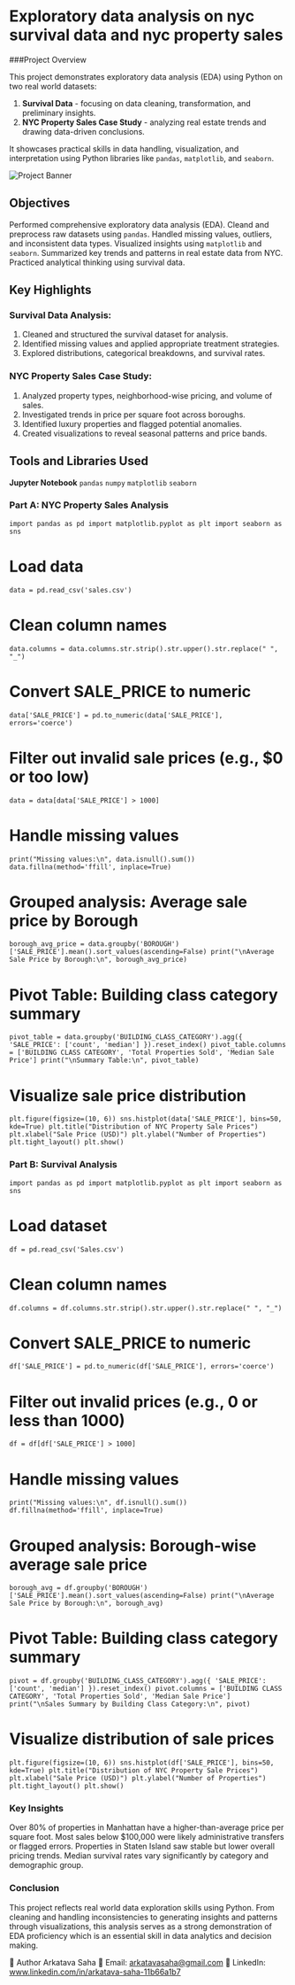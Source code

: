 # Exploratory data analysis on nyc survival data and nyc property sales 

###Project Overview

This project demonstrates exploratory data analysis (EDA) using Python on two real world datasets:
1. **Survival Data** - focusing on data cleaning, transformation, and preliminary insights.
2. **NYC Property Sales Case Study** - analyzing real estate trends and drawing data-driven conclusions.

It showcases practical skills in data handling, visualization, and interpretation using Python libraries like `pandas`, `matplotlib`, and `seaborn`.

![Project Banner](https://github.com/arkatava-saha/eda-nyc-property-survival-data/blob/main/NYC%20Property.png)

##  Objectives

Performed comprehensive exploratory data analysis (EDA).
Cleand and preprocess raw datasets using `pandas`.
Handled missing values, outliers, and inconsistent data types.
Visualized insights using `matplotlib` and `seaborn`.
Summarized key trends and patterns in real estate data from NYC.
Practiced analytical thinking using survival data.


##  Key Highlights

### Survival Data Analysis:
1. Cleaned and structured the survival dataset for analysis.
2. Identified missing values and applied appropriate treatment strategies.
3. Explored distributions, categorical breakdowns, and survival rates.

###  NYC Property Sales Case Study:
1. Analyzed property types, neighborhood-wise pricing, and volume of sales.
2. Investigated trends in price per square foot across boroughs.
3. Identified luxury properties and flagged potential anomalies.
4. Created visualizations to reveal seasonal patterns and price bands.

##  Tools and Libraries Used

**Jupyter Notebook**
`pandas`
`numpy`
`matplotlib`
`seaborn`

### Part A: NYC Property Sales Analysis 

``import pandas as pd
import matplotlib.pyplot as plt
import seaborn as sns``

# Load data
``data = pd.read_csv('sales.csv')``

# Clean column names
``data.columns = data.columns.str.strip().str.upper().str.replace(" ", "_")``

# Convert SALE_PRICE to numeric
``data['SALE_PRICE'] = pd.to_numeric(data['SALE_PRICE'], errors='coerce')``

# Filter out invalid sale prices (e.g., $0 or too low)
``data = data[data['SALE_PRICE'] > 1000]``

# Handle missing values
``print("Missing values:\n", data.isnull().sum())
data.fillna(method='ffill', inplace=True)``

# Grouped analysis: Average sale price by Borough
``borough_avg_price = data.groupby('BOROUGH')['SALE_PRICE'].mean().sort_values(ascending=False)
print("\nAverage Sale Price by Borough:\n", borough_avg_price)``

# Pivot Table: Building class category summary
``pivot_table = data.groupby('BUILDING_CLASS_CATEGORY').agg({
    'SALE_PRICE': ['count', 'median']
}).reset_index()
pivot_table.columns = ['BUILDING CLASS CATEGORY', 'Total Properties Sold', 'Median Sale Price']
print("\nSummary Table:\n", pivot_table)``

# Visualize sale price distribution
``plt.figure(figsize=(10, 6))
sns.histplot(data['SALE_PRICE'], bins=50, kde=True)
plt.title("Distribution of NYC Property Sale Prices")
plt.xlabel("Sale Price (USD)")
plt.ylabel("Number of Properties")
plt.tight_layout()
plt.show()``

### Part B: Survival Analysis 

``import pandas as pd
import matplotlib.pyplot as plt
import seaborn as sns``

# Load dataset
``df = pd.read_csv('Sales.csv')``

# Clean column names
``df.columns = df.columns.str.strip().str.upper().str.replace(" ", "_")``

# Convert SALE_PRICE to numeric
``df['SALE_PRICE'] = pd.to_numeric(df['SALE_PRICE'], errors='coerce')``

# Filter out invalid prices (e.g., 0 or less than 1000)
``df = df[df['SALE_PRICE'] > 1000]``

# Handle missing values
``print("Missing values:\n", df.isnull().sum())
df.fillna(method='ffill', inplace=True)``

# Grouped analysis: Borough-wise average sale price
``borough_avg = df.groupby('BOROUGH')['SALE_PRICE'].mean().sort_values(ascending=False)
print("\nAverage Sale Price by Borough:\n", borough_avg)``

# Pivot Table: Building class category summary
``pivot = df.groupby('BUILDING_CLASS_CATEGORY').agg({
    'SALE_PRICE': ['count', 'median']
}).reset_index()
pivot.columns = ['BUILDING CLASS CATEGORY', 'Total Properties Sold', 'Median Sale Price']
print("\nSales Summary by Building Class Category:\n", pivot)``

# Visualize distribution of sale prices
``plt.figure(figsize=(10, 6))
sns.histplot(df['SALE_PRICE'], bins=50, kde=True)
plt.title("Distribution of NYC Property Sale Prices")
plt.xlabel("Sale Price (USD)")
plt.ylabel("Number of Properties")
plt.tight_layout()
plt.show()``



### Key Insights

Over 80% of properties in Manhattan have a higher-than-average price per square foot.
Most sales below $100,000 were likely administrative transfers or flagged errors.
Properties in Staten Island saw stable but lower overall pricing trends.
Median survival rates vary significantly by category and demographic group.

### Conclusion

This project reflects real world data exploration skills using Python. From cleaning and handling inconsistencies to generating insights and patterns through visualizations, this analysis serves as a strong demonstration of EDA proficiency which is an essential skill in data analytics and decision making.


👤 Author
Arkatava Saha
📧 Email: arkatavasaha@gmail.com
🔗 LinkedIn: www.linkedin.com/in/arkatava-saha-11b66a1b7
